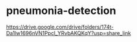 # pneumonia-detection
https://drive.google.com/drive/folders/174t-Da1lw1696nVN1Ppcl_YRvbAKQKqY?usp=share_link
